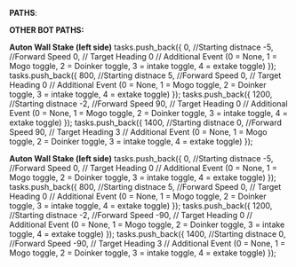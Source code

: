 **PATHS**:

**OTHER BOT PATHS:**

**Auton Wall Stake (left side)**
            tasks.push_back({
                0, //Starting distnace
                -5, //Forward Speed
                0, // Target Heading
                0 // Additional Event (0 = None, 1 = Mogo toggle, 2 = Doinker toggle, 3 = intake toggle, 4 = extake toggle)
            });
            tasks.push_back({
                800, //Starting distnace
                5, //Forward Speed
                0, // Target Heading
                0 // Additional Event (0 = None, 1 = Mogo toggle, 2 = Doinker toggle, 3 = intake toggle, 4 = extake toggle)
            });
            tasks.push_back({
                1200, //Starting distnace
                -2, //Forward Speed
                90, // Target Heading
                0 // Additional Event (0 = None, 1 = Mogo toggle, 2 = Doinker toggle, 3 = intake toggle, 4 = extake toggle)
            });
            tasks.push_back({
                1400, //Starting distnace
                0, //Forward Speed
                90, // Target Heading
                3 // Additional Event (0 = None, 1 = Mogo toggle, 2 = Doinker toggle, 3 = intake toggle, 4 = extake toggle)
            });

**Auton Wall Stake (left side)**
            tasks.push_back({
                0, //Starting distnace
                -5, //Forward Speed
                0, // Target Heading
                0 // Additional Event (0 = None, 1 = Mogo toggle, 2 = Doinker toggle, 3 = intake toggle, 4 = extake toggle)
            });
            tasks.push_back({
                800, //Starting distnace
                5, //Forward Speed
                0, // Target Heading
                0 // Additional Event (0 = None, 1 = Mogo toggle, 2 = Doinker toggle, 3 = intake toggle, 4 = extake toggle)
            });
            tasks.push_back({
                1200, //Starting distnace
                -2, //Forward Speed
                -90, // Target Heading
                0 // Additional Event (0 = None, 1 = Mogo toggle, 2 = Doinker toggle, 3 = intake toggle, 4 = extake toggle)
            });
            tasks.push_back({
                1400, //Starting distnace
                0, //Forward Speed
                -90, // Target Heading
                3 // Additional Event (0 = None, 1 = Mogo toggle, 2 = Doinker toggle, 3 = intake toggle, 4 = extake toggle)
            });

